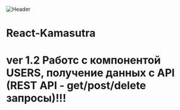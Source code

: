 
![Header](https://api.parserdata.ru/uploads/s/w/2/v/w2v68xk2vpap/img/full_qcmpKAhI.jpg)



# React-Kamasutra
# ver 1.2 Работс с компонентой USERS, получение данных с API (REST API - get/post/delete запросы)!!!
